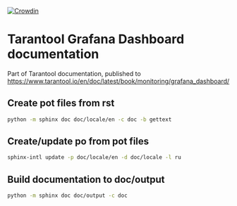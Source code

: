 [![Crowdin](https://badges.crowdin.net/tarantool-graphana-dashboard/localized.svg)](https://crowdin.com/project/tarantool-graphana-dashboard)

# Tarantool Grafana Dashboard documentation
Part of Tarantool documentation, published to 
https://www.tarantool.io/en/doc/latest/book/monitoring/grafana_dashboard/

## Create pot files from rst
```bash
python -m sphinx doc doc/locale/en -c doc -b gettext
```

## Create/update po from pot files
```bash
sphinx-intl update -p doc/locale/en -d doc/locale -l ru
```

## Build documentation to doc/output
```bash
python -m sphinx doc doc/output -c doc
```
